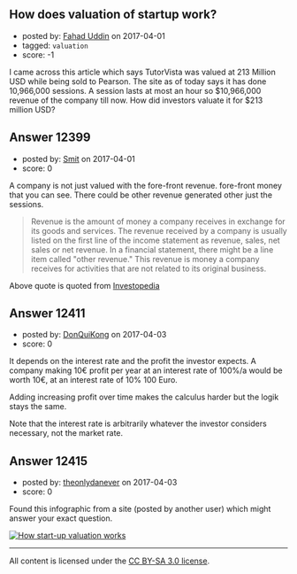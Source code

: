 ## How does valuation of startup work?

- posted by: [Fahad Uddin](https://stackexchange.com/users/160083/fahad-uddin) on 2017-04-01
- tagged: `valuation`
- score: -1

I came across this article which says TutorVista was valued at 213 Million USD while being sold to Pearson. The site as of today says it has done 10,966,000 sessions. A session lasts at most an hour so $10,966,000 revenue of the company till now. How did investors valuate it for $213 million USD?


## Answer 12399

- posted by: [Smit](https://stackexchange.com/users/7665731/smit) on 2017-04-01
- score: 0

<p>A company is not just valued with the fore-front revenue. fore-front money that you can see. There could be other revenue generated other just the sessions.</p>

<blockquote>
  <p>Revenue is the amount of money a company receives in exchange for its
  goods and services. The revenue received by a company is usually
  listed on the first line of the income statement as revenue, sales,
  net sales or net revenue. In a financial statement, there might be a line 
  item called "other revenue." This revenue is money a company receives
  for activities that are not related to its original business.</p>
</blockquote>

<p>Above quote is quoted from <a href="http://www.investopedia.com/ask/answers/09/how-companies-calculate-revenue.asp" rel="nofollow noreferrer">Investopedia</a></p>



## Answer 12411

- posted by: [DonQuiKong](https://stackexchange.com/users/9739821/donquikong) on 2017-04-03
- score: 0

It depends on the interest rate and the profit the investor expects. A company making 10€ profit per year at an interest rate of 100%/a would be worth 10€, at an interest rate of 10% 100 Euro. 

Adding increasing profit over time makes the calculus harder but the logik stays the same.

Note that the interest rate is arbitrarily whatever the investor considers necessary, not the market rate.


## Answer 12415

- posted by: [theonlydanever](https://stackexchange.com/users/4692060/theonlydanever) on 2017-04-03
- score: 0

<p>Found this infographic from a site (posted by another user) which might answer your exact question.</p>

<p><a href="https://i.stack.imgur.com/jwQwx.png" rel="nofollow noreferrer"><img src="https://i.stack.imgur.com/jwQwx.png" alt="How start-up valuation works"></a></p>




---

All content is licensed under the [CC BY-SA 3.0 license](https://creativecommons.org/licenses/by-sa/3.0/).
